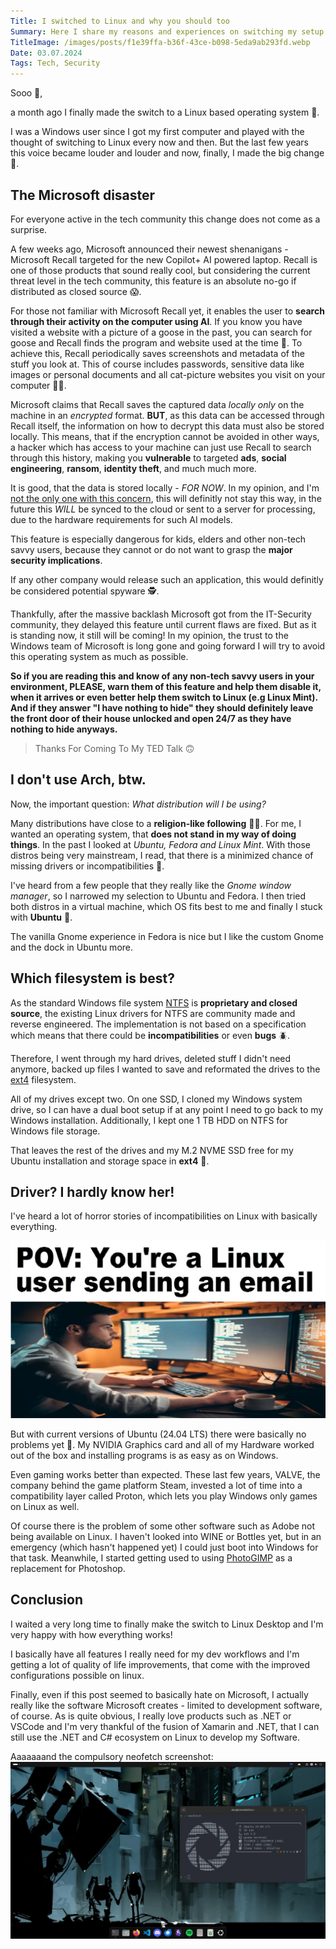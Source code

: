 ```yaml
---
Title: I switched to Linux and why you should too
Summary: Here I share my reasons and experiences on switching my setup to run linux.
TitleImage: /images/posts/f1e39ffa-b36f-43ce-b098-5eda9ab293fd.webp
Date: 03.07.2024
Tags: Tech, Security
---
```


Sooo 👋,

a month ago I finally made the switch to a Linux based operating system 🐧.

I was a Windows user since I got my first computer and played with the thought of switching to Linux every now and then. But the last few years this voice became louder and louder and now, finally, I made the big change 🎈.

## The Microsoft disaster

For everyone active in the tech community this change does not come as a surprise. 

A few weeks ago, Microsoft announced their newest shenanigans - Microsoft Recall targeted for the new Copilot+ AI powered laptop. Recall is one of those products that sound really cool, but considering the current threat level in the tech community, this feature is an absolute no-go if distributed as closed source 😱.

For those not familiar with Microsoft Recall yet, it enables the user to __search through their activity on the computer using AI__. If you know you have visited a website with a picture of a goose in the past, you can search for goose and Recall finds the program and website used at the time 🪿. To achieve this, Recall periodically saves screenshots and metadata of the stuff you look at. This of course includes passwords, sensitive data like images or personal documents and all cat-picture websites you visit on your computer 🧡🖤.

Microsoft claims that Recall saves the captured data _locally only_ on the machine in an _encrypted_ format. __BUT__, as this data can be accessed through Recall itself, the information on how to decrypt this data must also be stored locally. This means, that if the encryption cannot be avoided in other ways, a hacker which has access to your machine can just use Recall to search through this history, making you __vulnerable__ to targeted __ads__, __social engineering__, __ransom__, __identity theft__, and much much more.

It is good, that the data is stored locally - _FOR NOW_. In my opinion, and I'm [not the only one with this concern](https://youtu.be/2-z-iwfPslI?si=j1Gj1CpZuXJry0wR&t=890), this will definitly not stay this way, in the future this _WILL_ be synced to the cloud or sent to a server for processing, due to the hardware requirements for such AI models.

This feature is especially dangerous for kids, elders and other non-tech savvy users, because they cannot or do not want to grasp the __major security implications__.

If any other company would release such an application, this would definitly be considered potential spyware 🕵.

Thankfully, after the massive backlash Microsoft got from the IT-Security community, they delayed this feature until current flaws are fixed. But as it is standing now, it still will be coming! In my opinion, the trust to the Windows team of Microsoft is long gone and going forward I will try to avoid this operating system as much as possible.

__So if you are reading this and know of any non-tech savvy users in your environment, PLEASE, warn them of this feature and help them disable it, when it arrives or even better help them switch to Linux (e.g Linux Mint). And if they answer "I have nothing to hide" they should definitely leave the front door of their house unlocked and open 24/7 as they have nothing to hide anyways.__

> Thanks For Coming To My TED Talk 🙃

## I don't use Arch, btw.

Now, the important question: _What distribution will I be using?_

Many distributions have close to a __religion-like following__ 😶‍🌫️. For me, I wanted an operating system, that __does not stand in my way of doing things__. In the past I looked at _Ubuntu, Fedora and Linux Mint_. With those distros being very mainstream, I read, that there is a minimized chance of missing drivers or incompatibilities 🚀.

I've heard from a few people that they really like the _Gnome window manager_, so I narrowed my selection to Ubuntu and Fedora. I then tried both distros in a virtual machine, which OS fits best to me and finally I stuck with __Ubuntu__ 🎉.

The vanilla Gnome experience in Fedora is nice but I like the custom Gnome and the dock in Ubuntu more.


## Which filesystem is best?

As the standard Windows file system [NTFS](https://en.wikipedia.org/wiki/NTFS) is __proprietary and closed source__, the existing Linux drivers for NTFS are community made and reverse engineered. The implementation is not based on a specification which means that there could be __incompatibilities__ or even __bugs__ 🪲.

Therefore, I went through my hard drives, deleted stuff I didn't need anymore, backed up files I wanted to save and reformated the drives to the [ext4](https://en.wikipedia.org/wiki/Ext4) filesystem.

All of my drives except two. On one SSD, I cloned my Windows system drive, so I can have a dual boot setup if at any point I need to go back to my Windows installation. Additionally, I kept one 1 TB HDD on NTFS for Windows file storage.

That leaves the rest of the drives and my M.2 NVME SSD free for my Ubuntu installation and storage space in __ext4__ 🎈.

## Driver? I hardly know her!

I've heard a lot of horror stories of incompatibilities on Linux with basically everything.

![Linux user sending an email meme](/images/posts/a224cb67-e299-476f-a219-08d2db1d67f4.jpg)

But with current versions of Ubuntu (24.04 LTS) there were basically no problems yet 🗿. My NVIDIA Graphics card and all of my Hardware worked out of the box and installing programs is as easy as on Windows.

Even gaming works better than expected. These last few years, VALVE, the company behind the game platform Steam, invested a lot of time into a compatibility layer called Proton, which lets you play Windows only games on Linux as well.

Of course there is the problem of some other software such as Adobe not being available on Linux. I haven't looked into WINE or Bottles yet, but in an emergency (which hasn't happened yet) I could just boot into Windows for that task. Meanwhile, I started getting used to using [PhotoGIMP](https://github.com/Diolinux/PhotoGIMP) as a replacement for Photoshop.

## Conclusion

I waited a very long time to finally make the switch to Linux Desktop and I'm very happy with how everything works!

I basically have all features I really need for my dev workflows and I'm getting a lot of quality of life improvements, that come with the improved configurations possible on linux.

Finally, even if this post seemed to basically hate on Microsoft, I actually really like the software Microsoft creates - limited to development software, of course.
As is quite obvious, I really love products such as .NET or VSCode and I'm very thankful of the fusion of Xamarin and .NET, that I can still use the .NET and C# ecosystem on Linux to develop my Software.

Aaaaaaand the compulsory neofetch screenshot:
![Neofetch](/images/posts/f1e39ffa-b36f-43ce-b098-5eda9ab293fd.webp)